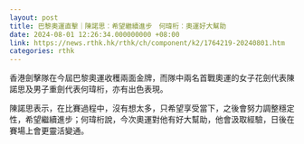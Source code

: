 ```yaml
---
layout: post
title: 巴黎奧運直擊｜陳諾思︰希望繼續進步　何瑋桁︰奧運好大幫助
date: 2024-08-01 12:26:34.000000000 +08:00
link: https://news.rthk.hk/rthk/ch/component/k2/1764219-20240801.htm
categories: rthk
---
```


香港劍擊隊在今屆巴黎奧運收穫兩面金牌，而隊中兩名首戰奧運的女子花劍代表陳諾思及男子重劍代表何瑋桁，亦有出色表現。

陳諾思表示，在比賽過程中，沒有想太多，只希望享受當下，之後會努力調整穩定性，希望繼續進步；何瑋桁說，今次奧運對他有好大幫助，他會汲取經驗，日後在賽場上會更靈活變通。
